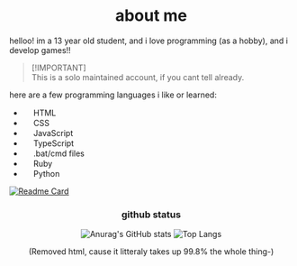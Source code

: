 <!DOCTYPE html>
<html>
<body>
  <div align="center">
    <h1>about me</h1>
  </div>
</body>

helloo! im a 13 year old student, and i love programming (as a hobby), and i develop games!!  
> [!IMPORTANT]\
> This is a solo maintained account, if you cant tell already.  

here are a few programming languages i like or learned:  

- <img src="https://cdn.simpleicons.org/html5/E34F26" height="15"> HTML
- <img src="https://cdn.simpleicons.org/css3/1572B6" height="15"> CSS
- <img src="https://cdn.simpleicons.org/javascript/F7DF1E" height="15"> JavaScript
- <img src="https://cdn.simpleicons.org/typescript/3178C6" height="15"> TypeScript
- <img src="https://upload.wikimedia.org/wikipedia/commons/8/87/Windows_logo_-_2021.svg" height="15"> .bat/cmd files
- <img src="https://cdn.simpleicons.org/ruby/CC342D" height="15"> Ruby
- <img src="https://cdn.simpleicons.org/python/3776AB" height="15"> Python

[![Readme Card](https://github-readme-stats.vercel.app/api/pin/?username=anuraghazra&repo=github-readme-stats&theme=transparent)](https://github.com/anuraghazra/github-readme-stats)

<div align="center">
  <h3>github status</h3>
  <img src="https://github-readme-stats.vercel.app/api?username=Originallityy&show_icons=true&theme=transparent" alt="Anurag's GitHub stats"/>
  <img src="https://github-readme-stats.vercel.app/api/top-langs/?username=Originallityy&layout=compact&langs_count=10&theme=transparent&exclude_repo=originallityy.github.io-archived-,originallityy.github.io" alt="Top Langs"/>
  <p>(Removed html, cause it litteraly takes up 99.8% the whole thing-)</p>
</div>
